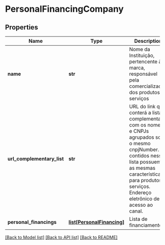 # PersonalFinancingCompany

## Properties
Name | Type | Description | Notes
------------ | ------------- | ------------- | -------------
**name** | **str** | Nome da Instituição, pertencente à marca, responsável pela comercialização dos produtos e serviços | 
**url_complementary_list** | **str** | URL do link que conterá a lista complementar com os nomes e CNPJs agrupados sob o mesmo cnpjNumber. Os contidos nessa lista possuem as mesmas características para produtos e serviços. Endereço eletrônico de acesso ao canal. | [optional] 
**personal_financings** | [**list[PersonalFinancing]**](PersonalFinancing.md) | Lista de financiamentos | 

[[Back to Model list]](../README.md#documentation-for-models) [[Back to API list]](../README.md#documentation-for-api-endpoints) [[Back to README]](../README.md)

